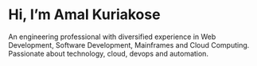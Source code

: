 # Hi, I’m Amal Kuriakose

An engineering professional with diversified experience in Web Development, Software Development, Mainframes and Cloud Computing. Passionate about technology, cloud, devops and automation.
